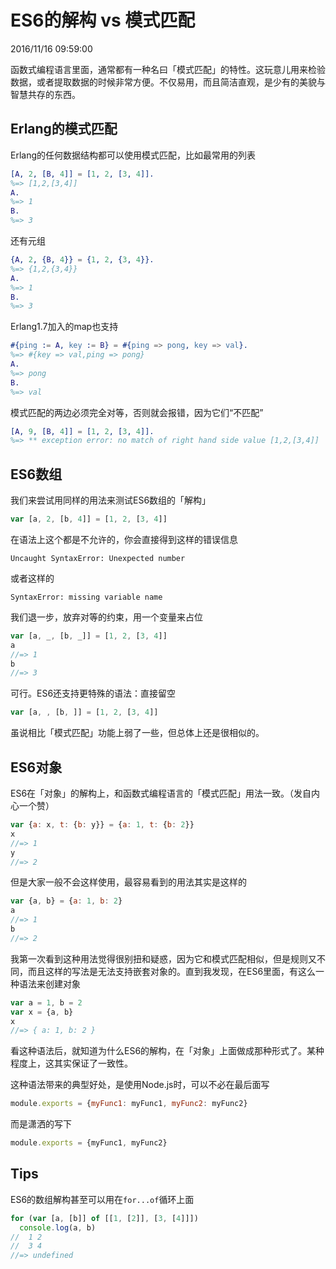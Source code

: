 # ES6的解构 vs 模式匹配
2016/11/16 09:59:00


函数式编程语言里面，通常都有一种名曰「模式匹配」的特性。这玩意儿用来检验数据，或者提取数据的时候非常方便。不仅易用，而且简洁直观，是少有的美貌与智慧共存的东西。


## Erlang的模式匹配

Erlang的任何数据结构都可以使用模式匹配，比如最常用的列表

```erlang
[A, 2, [B, 4]] = [1, 2, [3, 4]].
%=> [1,2,[3,4]]
A.
%=> 1
B.
%=> 3
```

还有元组

```erlang
{A, 2, {B, 4}} = {1, 2, {3, 4}}.
%=> {1,2,{3,4}}
A.
%=> 1
B.
%=> 3
```

Erlang1.7加入的map也支持

```erlang
#{ping := A, key := B} = #{ping => pong, key => val}.
%=> #{key => val,ping => pong}
A.
%=> pong
B.
%=> val
```


模式匹配的两边必须完全对等，否则就会报错，因为它们“不匹配”

```erlang
[A, 9, [B, 4]] = [1, 2, [3, 4]].
%=> ** exception error: no match of right hand side value [1,2,[3,4]]
```


## ES6数组

我们来尝试用同样的用法来测试ES6数组的「解构」

```js
var [a, 2, [b, 4]] = [1, 2, [3, 4]]
```

在语法上这个都是不允许的，你会直接得到这样的错误信息

```
Uncaught SyntaxError: Unexpected number
```

或者这样的

```
SyntaxError: missing variable name
```

我们退一步，放弃对等的约束，用一个变量来占位

```js
var [a, _, [b, _]] = [1, 2, [3, 4]]
a
//=> 1
b
//=> 3
```

可行。ES6还支持更特殊的语法：直接留空

```js
var [a, , [b, ]] = [1, 2, [3, 4]]
```

虽说相比「模式匹配」功能上弱了一些，但总体上还是很相似的。



## ES6对象

ES6在「对象」的解构上，和函数式编程语言的「模式匹配」用法一致。（发自内心一个赞）

```js
var {a: x, t: {b: y}} = {a: 1, t: {b: 2}}
x
//=> 1
y
//=> 2
```

但是大家一般不会这样使用，最容易看到的用法其实是这样的

```js
var {a, b} = {a: 1, b: 2}
a
//=> 1
b
//=> 2
```

我第一次看到这种用法觉得很别扭和疑惑，因为它和模式匹配相似，但是规则又不同，而且这样的写法是无法支持嵌套对象的。直到我发现，在ES6里面，有这么一种语法来创建对象

```js
var a = 1, b = 2
var x = {a, b}
x
//=> { a: 1, b: 2 }
```

看这种语法后，就知道为什么ES6的解构，在「对象」上面做成那种形式了。某种程度上，这其实保证了一致性。

这种语法带来的典型好处，是使用Node.js时，可以不必在最后面写

```js
module.exports = {myFunc1: myFunc1, myFunc2: myFunc2}
```

而是潇洒的写下

```js
module.exports = {myFunc1, myFunc2}
```


## Tips

ES6的数组解构甚至可以用在`for...of`循环上面

```js
for (var [a, [b]] of [[1, [2]], [3, [4]]])
  console.log(a, b)
//  1 2
//  3 4
//=> undefined
```
